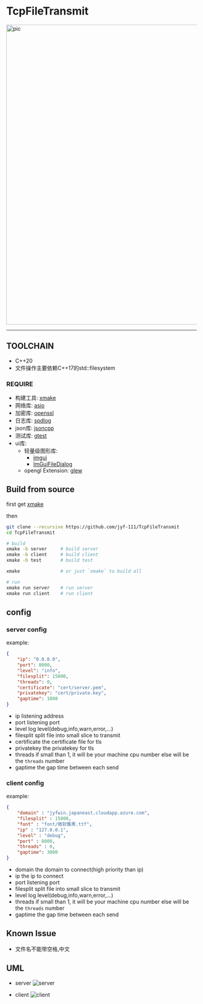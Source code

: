 
# TcpFileTransmit

<img width="793" alt="pic" src="https://user-images.githubusercontent.com/77335030/222915789-58bcf5ab-f414-42d5-9b4b-a8201d4ce66c.png">

---

## TOOLCHAIN

- C++20
- 文件操作主要依赖C++17的std::filesystem

### REQUIRE

- 构建工具: [xmake](https://github.com/xmake-io/xmake)
- 网络库: [asio](https://github.com/chriskohlhoff/asio)
- 加密库: [openssl](https://github.com/openssl/openssl)
- 日志库: [spdlog](https://github.com/gabime/spdlog)
- json库: [jsoncpp](https://github.com/open-source-parsers/jsoncpp)
- 测试库: [gtest](https://github.com/google/googletest)
- ui库:
  - 轻量级图形库:
    - [imgui](https://github.com/ocornut/imgui)
    - [ImGuiFileDialog](https://github.com/aiekick/ImGuiFileDialog)
  - opengl Extension: [glew](https://github.com/nigels-com/glew)

## Build from source

first get [xmake](https://github.com/xmake-io/xmake)

then

```bash
git clone --recursive https://github.com/jyf-111/TcpFileTransmit
cd TcpFileTransmit

# build
xmake -b server     # build server
xmake -b client     # build client
xmake -b test       # build test

xmake               # or just `xmake` to build all

# run
xmake run server    # run server
xmake run client    # run client
```

## config

### server config

example:

```json
{
    "ip": "0.0.0.0",
    "port": 8000,
    "level": "info",
    "filesplit": 15000,
    "threads": 0,
    "certificate": "cert/server.pem",
    "privatekey": "cert/private.key",
    "gaptime": 1000
}
```

- ip
listening address
- port
listening port
- level
log level(debug,info,warn,error,...)
- filesplit
split file into small slice to transmit
- certificate
the certificate file for tls
- privatekey
the privatekey for tls
- threads
if small than 1, it will be your machine cpu number
else will be the `threads` number
- gaptime
the gap time between each send

### client config

example:

```json
{
    "domain" : "jyfwin.japaneast.cloudapp.azure.com",
    "filesplit" : 15000,
    "font" : "font/微软雅黑.ttf",
    "ip" : "127.0.0.1",
    "level" : "debug",
    "port" : 8000,
    "threads" : 0,
    "gaptime": 3000
}
```

- domain
the domain to connect(high priority than ip)
- ip
the ip to connect
- port
listening port
- filesplit
split file into small slice to transmit
- level
log level(debug,info,warn,error,...)
- threads
if small than 1, it will be your machine cpu number
else will be the `threads` number
- gaptime
the gap time between each send

## Known Issue

- 文件名不能带空格,中文

## UML

- server
![server](https://user-images.githubusercontent.com/77335030/222911286-fe84e710-1113-4d15-bde8-2ebb88385873.jpeg)

- client
![client](https://user-images.githubusercontent.com/77335030/222911347-74025e98-8a07-41d5-89ce-f696aec4bce8.jpeg)

